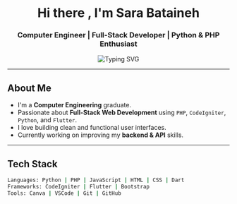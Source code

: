 <h1 align="center">Hi there , I'm Sara Bataineh</h1>
<h3 align="center"> Computer Engineer | Full-Stack Developer | Python & PHP Enthusiast</h3>

<p align="center">
  <img src="https://readme-typing-svg.herokuapp.com?font=Fira+Code&size=22&pause=1000&color=F79DC0&center=true&vCenter=true&width=435&lines=Welcome+to+my+GitHub!;I+love+turning+ideas+into+code.;Let's+build+something+awesome+" alt="Typing SVG" />
</p>

---

##  About Me

-  I'm a **Computer Engineering** graduate.
-  Passionate about **Full-Stack Web Development** using `PHP`, `CodeIgniter`, `Python`, and `Flutter`.
-  I love building clean and functional user interfaces.
-  Currently working on improving my **backend & API** skills.

---

## Tech Stack

```bash
Languages: Python | PHP | JavaScript | HTML | CSS | Dart
Frameworks: CodeIgniter | Flutter | Bootstrap
Tools: Canva | VSCode | Git | GitHub
